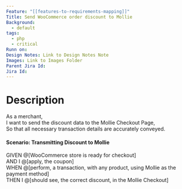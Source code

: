 ```yaml
---
Feature: "[[features-to-requirements-mapping]]"
Title: Send WooCommerce order discount to Mollie
Background:
  - default
tags:
  - php
  - critical
Runn on: 
Design Notes: Link to Design Notes Note
Images: Link to Images Folder
Parent Jira Id: 
Jira Id: 
---
```


# Description

As a merchant,  
I want to send the discount data to the Mollie Checkout Page,  
So that all necessary transaction details are accurately conveyed.

#### Scenario: Transmitting Discount to Mollie

GIVEN @[WooCommerce store is ready for checkout]  
AND I @[apply, the coupon]  
WHEN @[perform, a transaction, with any product, using Mollie as the payment method]  
THEN I @[should see, the correct discount, in the Mollie Checkout]  
